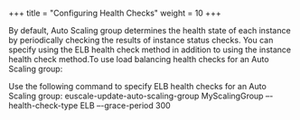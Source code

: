 +++
title = "Configuring Health Checks"
weight = 10
+++

By default, Auto Scaling group determines the health state of each instance by periodically checking the results of instance status checks. You can specify using the ELB health check method in addition to using the instance health check method.To use load balancing health checks for an Auto Scaling group: 

Use the following command to specify ELB health checks for an Auto Scaling group: 
    euscale-update-auto-scaling-group MyScalingGroup –-health-check-type ELB –-grace-period 300 

